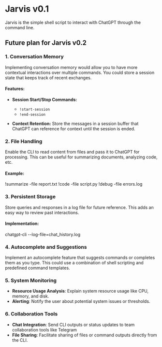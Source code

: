 # Jarvis v0.1
Jarvis is the simple shell script to interact with ChatGPT through the command line. 

## Future plan for Jarvis v0.2

### 1. Conversation Memory
Implementing conversation memory would allow you to have more contextual interactions over multiple commands. You could store a session state that keeps track of recent exchanges.

#### Features:
- **Session Start/Stop Commands:**
  - `!start-session`
  - `!end-session`

- **Context Retention:**
Store the messages in a session buffer that ChatGPT can reference for context until the session is ended.

### 2. File Handling
Enable the CLI to read content from files and pass it to ChatGPT for processing. This can be useful for summarizing documents, analyzing code, etc.

#### Example:

!summarize -file report.txt
!code -file script.py
!debug -file errors.log

### 3. Persistent Storage
Store queries and responses in a log file for future reference. This adds an easy way to review past interactions.

#### Implementation:

chatgpt-cli --log-file=chat_history.log


### 4. Autocomplete and Suggestions
Implement an autocomplete feature that suggests commands or completes them as you type. This could use a combination of shell scripting and predefined command templates.

### 5. **System Monitoring**
- **Resource Usage Analysis**: Explain system resource usage like CPU, memory, and disk.
- **Alerting**: Notify the user about potential system issues or thresholds.

### 6. **Collaboration Tools**
- **Chat Integration**: Send CLI outputs or status updates to team collaboration tools like Telegram
- **File Sharing**: Facilitate sharing of files or command outputs directly from the CLI.
